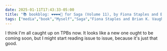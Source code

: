 ```yaml
---
date: 2025-01-11T17:43:33-05:00
title: "📚 bookblog: ❤️❤️❤️❤️🖤 for Saga (Volume 11), by Fiona Staples and Brian K. Vaughan"
tags: ["media","book","Myself","Saga","Fiona Staples and Brian K. Vaughan","comics","Fiona Staples","Brian K. Vaughan"]
---
```


I think I'm all caught up on TPBs now. It looks like a new one ought to be coming soon, but I might start reading issue to issue, because it's just that good.